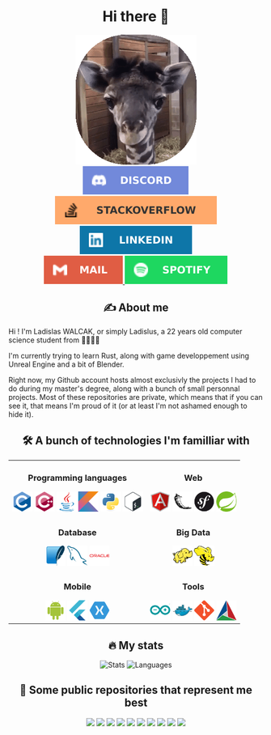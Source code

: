 <div id="header" align="center">
    <h1 align="center"> Hi there 👋 </h1>
    <img src="Images/giraffe.gif">
</div>
<div id="badges" align="center">
    <a href="https://discordapp.com/users/192709241855803392">
        <img src="Icons/Social/discord.svg" alt="Discord"/>
    </a>
    <a href="https://stackoverflow.com/users/11448458">
        <img src="Icons/Social/stackoverflow.svg" alt="StackOverflow"/>
    </a>
    <a href="https://www.linkedin.com/in/ladislaswalcak/">
        <img src="Icons/Social/linkedin.svg" alt="LinkedIn"/>
    </a>
    <br>
    <a href="mailto:walcak.ladislas@gmail.com">
        <img src="Icons/Social/mail.svg" alt="Mail" />
    </a>
    <a href="https://open.spotify.com/user/darkycrok">
        <img src="Icons/Social/spotify.svg" alt="Spotify" />
    </a>
</div>
<div id="about">
    <h2 align="center"> ✍️ About me </h2>
    <p> Hi ! I'm Ladislas WALCAK, or simply Ladislus, a 22 years old computer science student from 🥐🇫🇷🥖 </p>
    <p> I'm currently trying to learn Rust, along with game developpement using Unreal Engine and a bit of Blender. </p>
    <p> Right now, my Github account hosts almost exclusivly the projects I had to do during my master's degree, along with a bunch of small personnal projects. Most of these repositories are private, which means that if you can see it, that means I'm proud of it (or at least I'm not ashamed enough to hide it). </p>
</div>
<h2 align="center"> 🛠️ A bunch of technologies I'm familliar with </h2>
<table align="center">
    <tr>
        <td>
            <div align="center">
                <h3> Programming languages </h3>
                <img src="Icons/DevIcon/c.svg" width=40 height=40>
                <img src="Icons/DevIcon/cpp.svg" width=40 height=40>
                <img src="Icons/DevIcon/java.svg" width=40 height=40>
                <img src="Icons/DevIcon/kotlin.svg" width=40 height=40>
                <img src="Icons/DevIcon/python.svg" width=40 height=40>
                <img src="Icons/DevIcon/bash.svg" width=40 height=40>
            </div>
        </td>
        <td>
            <div align="center">
                <h3> Web </h3>
                <img src="Icons/DevIcon/angularjs.svg" width=40 height=40>
                <img src="Icons/DevIcon/flask.svg" width=40 height=40>
                <img src="Icons/DevIcon/symfony.svg" width=40 height=40>
                <img src="Icons/DevIcon/spring.svg" width=40 height=40>
            </div>
        </td>
    </tr>
    <tr>
        <td>
            <div align="center">
                <h3> Database </h3>
                <img src="Icons/DevIcon/sqlite.svg" width=40 height=40>
                <img src="Icons/DevIcon/mysql.svg" width=40 height=40>
                <img src="Icons/DevIcon/oracle.svg" width=40 height=40>
            </div>
        </td>
        <td>
            <div align="center">
                <h3> Big Data </h3>            
                <img src="Icons/DevIcon/pig.svg" width=40 height=40>
                <img src="Icons/DevIcon/hive.svg" width=40 height=40>
            </div>
        </td>
    </tr>
    <tr>
        <td>  
            <div align="center">
                <h3> Mobile </h3>
                <img src="Icons/DevIcon/android.svg" width=40 height=40>
                <img src="Icons/DevIcon/flutter.svg" width=40 height=40>
                <img src="Icons/DevIcon/xamarin.svg" width=40 height=40>
            </div>
        </td>
        <td>
            <div align="center">
                <h3> Tools </h3>
                <img src="Icons/DevIcon/arduino.svg" width=40 height=40>
                <img src="Icons/DevIcon/docker.svg" width=40 height=40>
                <img src="Icons/DevIcon/git.svg" width=40 height=40>
                <img src="Icons/DevIcon/cmake.svg" width=40 height=40>
            </div>
        </td>
    </tr>
</table>
<h2 align="center"> 🔥 My stats </h2>
<div id="stats" align="center">
    <img src="https://github-readme-stats.vercel.app/api?username=ladislus&show_icons=true&theme=radical&count_private=true&hide=contribs" alt="Stats"/>
    <img src="https://github-readme-stats.vercel.app/api/top-langs/?username=ladislus&layout=compact&hide=html,css&langs_count=5&theme=radical" alt="Languages"/>
</div>
<div id="repos" align="center">
    <h2> 📖 Some public repositories that represent me best </h2>
    <img src="https://github-readme-stats.vercel.app/api/pin/?username=ladislus&repo=m2_as_project&theme=radical" />
    <img src="https://github-readme-stats.vercel.app/api/pin/?username=ladislus&repo=m2_san_project&theme=radical" />
    <img src="https://github-readme-stats.vercel.app/api/pin/?username=ladislus&repo=m2_php_sse-tp2&theme=radical" />
    <img src="https://github-readme-stats.vercel.app/api/pin/?username=ladislus&repo=m2_php_mpi-project&theme=radical" />
    <img src="https://github-readme-stats.vercel.app/api/pin/?username=ladislus&repo=m2_php_opencl-td2&theme=radical" />
    <img src="https://github-readme-stats.vercel.app/api/pin/?username=ladislus&repo=m1_compil_luo&theme=radical" />
    <img src="https://github-readme-stats.vercel.app/api/pin/?username=ladislus&repo=m1_proggraph_projet-cuda&theme=radical" />
    <img src="https://github-readme-stats.vercel.app/api/pin/?username=ladislus&repo=m1_unity_project&theme=radical" />
    <img src="https://github-readme-stats.vercel.app/api/pin/?username=ladislus&repo=m1_mga_5-coloration&theme=radical" />
    <img src="https://github-readme-stats.vercel.app/api/pin/?username=ladislus&repo=m1_devmul_projet&theme=radical" />
</div>